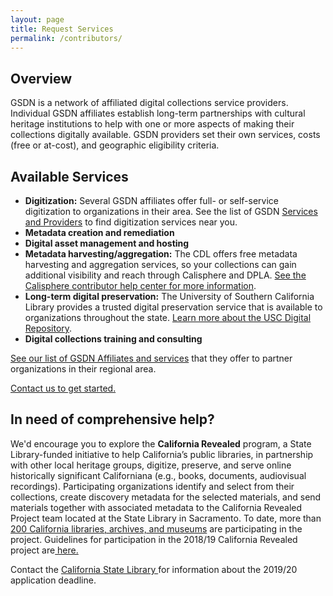 ```yaml
---
layout: page
title: Request Services
permalink: /contributors/
---
```



## Overview

GSDN is a network of affiliated digital collections service providers. Individual GSDN affiliates establish long-term partnerships with cultural heritage institutions to help with one or more aspects of making their collections digitally available. GSDN providers set their own services, costs (free or at-cost), and geographic eligibility criteria.


## Available Services

* **Digitization:** Several GSDN affiliates offer full- or self-service digitization to organizations in their area. See the list of GSDN [Services and Providers](all) to find digitization services near you.
* **Metadata creation and remediation**
*   **Digital asset management and hosting**
*   **Metadata harvesting/aggregation:** The CDL offers free metadata harvesting and aggregation services, so your collections can gain additional visibility and reach through Calisphere and DPLA.  [See the Calisphere contributor help center for more information](https://help.oac.cdlib.org/support/solutions/folders/9000162355).
*   **Long-term digital preservation:** The University of Southern California Library provides a trusted digital preservation service that is available to organizations throughout the state. [Learn more about the USC Digital Repository](https://libraries.usc.edu/preservation).
*   **Digital collections training and consulting**

[See our list of GSDN Affiliates and services](all) that they offer to partner organizations in their regional area.


[Contact us to get started.](./)


## In need of comprehensive help?

We'd encourage you to explore the **California Revealed** program, a State Library-funded initiative to help California’s public libraries, in partnership with other local heritage groups, digitize, preserve, and serve online historically significant Californiana (e.g., books, documents, audiovisual recordings). Participating organizations identify and select from their collections, create discovery metadata for the selected materials, and send materials together with associated metadata to the California Revealed Project team located at the State Library in Sacramento. To date, more than [200 California libraries, archives, and museums](https://calpreservation.org/cavpp-partners/) are participating in the project. Guidelines for participation in the 2018/19 California Revealed project are[ here.](https://calpreservation.org/california-revealed-2018-guidelines-for-participation/) 

Contact the [California State Library ](http://www.library.ca.gov/services/to-libraries/ca-revealed/)for information about the 2019/20 application deadline. 

